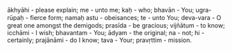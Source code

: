 ākhyāhi - please explain; me - unto me; kaḥ - who; bhavān - You; ugra-rūpaḥ - ﬁerce form; namaḥ astu - obeisances; te - unto You; deva-vara - O great one amongst the demigods; prasīda - be gracious; vijñātum - to know; icchāmi - I wish; bhavantam - You; ādyam - the original; na - not; hi - certainly; prajānāmi - do I know; tava - Your; pravṛttim - mission.